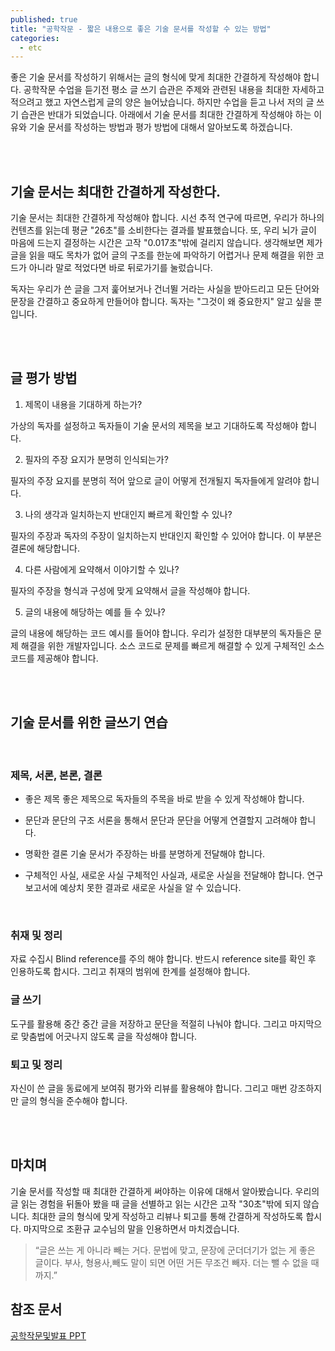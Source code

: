 ```yaml
---
published: true
title: "공학작문 - 짧은 내용으로 좋은 기술 문서를 작성할 수 있는 방법"
categories:
  - etc
---
```


좋은 기술 문서를 작성하기 위해서는 글의 형식에 맞게 최대한 간결하게 작성해야 합니다. 공학작문 수업을 듣기전 평소 글 쓰기 습관은 주제와 관련된 내용을 최대한 자세하고 적으려고 했고 자연스럽게 글의 양은 늘어났습니다. 하지만 수업을 듣고 나서 저의 글 쓰기 습관은 반대가 되었습니다. 아래에서 기술 문서를 최대한 간결하게 작성해야 하는 이유와 기술 문서를 작성하는 방법과 평가 방법에 대해서 알아보도록 하겠습니다.

<br>
<br>

## 기술 문서는 최대한 간결하게 작성한다.
기술 문서는 최대한 간결하게 작성해야 합니다. 시선 추적 연구에 따르면, 우리가 하나의 컨텐츠를 읽는데 평균 "26초"를 소비한다는 결과를 발표했습니다. 또, 우리 뇌가 글이 마음에 드는지 결정하는 시간은 고작 "0.017초"밖에 걸리지 않습니다. 생각해보면 제가 글을 읽을 때도 목차가 없어 글의 구조를 한눈에 파악하기 어렵거나 문제 해결을 위한 코드가 아니라 말로 적었다면 바로 뒤로가기를 눌렀습니다. 

독자는 우리가 쓴 글을 그저 훑어보거나 건너뛸 거라는 사실을 받아드리고 모든 단어와 문장을 간결하고 중요하게 만들어야 합니다. 독자는 "그것이 왜 중요한지" 알고 싶을 뿐입니다.

<br>
<br>


## 글 평가 방법
1. 제목이 내용을 기대하게 하는가?

가상의 독자를 설정하고 독자들이 기술 문서의 제목을 보고 기대하도록 작성해야 합니다.

2. 필자의 주장 요지가 분명히 인식되는가?

필자의 주장 요지를 분명히 적어 앞으로 글이 어떻게 전개될지 독자들에게 알려야 합니다.

3. 나의 생각과 일치하는지 반대인지 빠르게 확인할 수 있나?

필자의 주장과 독자의 주장이 일치하는지 반대인지 확인할 수 있어야 합니다. 이 부분은 결론에 해당합니다.

4. 다른 사람에게 요약해서 이야기할 수 있나?

필자의 주장을 형식과 구성에 맞게 요약해서 글을 작성해야 합니다.

5. 글의 내용에 해당하는 예를 들 수 있나?

글의 내용에 해당하는 코드 예시를 들어야 합니다. 우리가 설정한 대부분의 독자들은 문제 해결을 위한 개발자입니다. 소스 코드로 문제를 빠르게 해결할 수 있게 구체적인 소스 코드를 제공해야 합니다.

<br>
<br>

## 기술 문서를 위한 글쓰기 연습
<br>

### 제목, 서론, 본론, 결론
- 좋은 제목
좋은 제목으로 독자들의 주목을 바로 받을 수 있게 작성해야 합니다.

- 문단과 문단의 구조
서론을 통해서 문단과 문단을 어떻게 연결할지 고려해야 합니다.

- 명확한 결론
기술 문서가 주장하는 바를 분명하게 전달해야 합니다.

- 구체적인 사실, 새로운 사실
구체적인 사실과, 새로운 사실을 전달해야 합니다. 연구 보고서에 예상치 못한 결과로 새로운 사실을 알 수 있습니다.

<br>

### 취재 및 정리
자료 수집시 Blind reference를 주의 해야 합니다. 반드시 reference site를 확인 후 인용하도록 합시다. 그리고 취재의 범위에 한계를 설정해야 합니다.

### 글 쓰기
도구를 활용해 중간 중간 글을 저장하고 문단을 적절히 나눠야 합니다. 그리고 마지막으로 맞춤법에 어긋나지 않도록 글을 작성해야 합니다.

### 퇴고 및 정리
자신이 쓴 글을 동료에게 보여줘 평가와 리뷰를 활용해야 합니다. 그리고 매번 강조하지만 글의 형식을 준수해야 합니다.


<br>
<br>

## 마치며
기술 문서를 작성할 때 최대한 간결하게 써야하는 이유에 대해서 알아봤습니다. 우리의 글 읽는 경험을 뒤돌아 봤을 때 글을 선별하고 읽는 시간은 고작 "30초"밖에 되지 않습니다. 최대한 글의 형식에 맞게 작성하고 리뷰나 퇴고를 통해 간결하게 작성하도록 합시다. 마지막으로 조환규 교수님의 말을 인용하면서 마치겠습니다.

> “글은 쓰는 게 아니라 빼는 거다. 문법에 맞고, 문장에 군더더기가 없는 게 좋은 글이다. 부사, 형용사,빼도 말이 되면 어떤 거든 무조건 빼자. 더는 뺄 수 없을 때까지.”

## 참조 문서
[공학작문및발표 PPT](https://docs.google.com/presentation/d/1wHxuNx9QSKNZLGnfPFd5KR78104tD5e4kUfhGB_Avjg/edit#slide=id.p1)